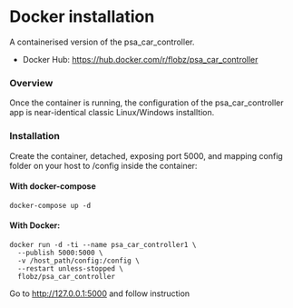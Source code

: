 # Docker installation

A containerised version of the psa_car_controller.
- Docker Hub: https://hub.docker.com/r/flobz/psa_car_controller

### Overview
Once the container is running, the configuration of the psa_car_controller app is near-identical classic Linux/Windows installtion.

### Installation
Create the container, detached, exposing port 5000, and mapping config folder on your host to /config inside the container:

#### With docker-compose
```
docker-compose up -d
```
#### With Docker:
```
docker run -d -ti --name psa_car_controller1 \
  --publish 5000:5000 \
  -v /host_path/config:/config \
  --restart unless-stopped \
  flobz/psa_car_controller
```

Go to http://127.0.0.1:5000 and follow instruction
